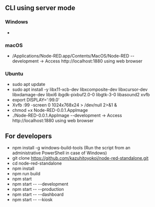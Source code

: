## CLI using server mode
### Windows
-

### macOS
- /Applications/Node-RED.app/Contents/MacOS/Node-RED --development
-> Access http://localhost:1880 using web browser

### Ubuntu
- sudo apt update
- sudo apt install -y libx11-xcb-dev libxcomposite-dev libxcursor-dev libxdamage-dev libxi6 ibgdk-pixbuf2.0-0 libgtk-3-0 libasound2 xvfb
- export DISPLAY=':99.0'
- Xvfb :99 -screen 0 1024x768x24 > /dev/null 2>&1 &
- chmod +x Node-RED-0.0.1.AppImage
- ./Node-RED-0.0.1.AppImage --development
-> Access http://localhost:1880 using web browser

## For developers
- npm install -g windows-build-tools
  (Run the script from an administrative PowerShell in case of Windows)
- git clone https://github.com/kazuhitoyokoi/node-red-standalone.git
- cd node-red-standalone
- npm install
- npm run build
- npm start
- npm start -- --development
- npm start -- --production
- npm start -- --dashboard
- npm start -- --kiosk
